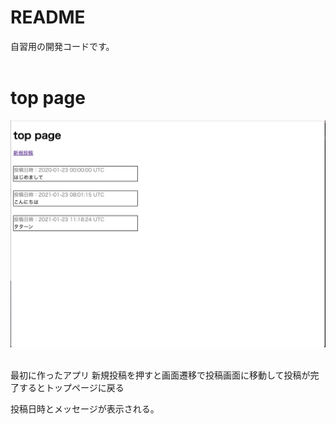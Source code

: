 # README

自習用の開発コードです。  
<br>
# top page
![top_page](toppage.png)

<br>
最初に作ったアプリ  
新規投稿を押すと画面遷移で投稿画面に移動して投稿が完了するとトップページに戻る

投稿日時とメッセージが表示される。
